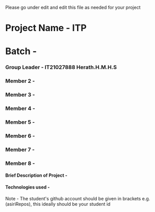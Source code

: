 Please go under edit and edit this file as needed for your project

# Project Name - ITP
# Batch - 
### Group Leader - IT21027888 Herath.H.M.H.S
### Member 2 - 
### Member 3 - 
### Member 4 - 
### Member 5 - 
### Member 6 - 
### Member 7 - 
### Member 8 - 

#### Brief Description of Project - 
#### Technologies used - 

Note - The student's github account should be given in brackets e.g. (asiriRepos), this ideally should be your student id 

